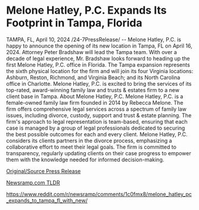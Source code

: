 # Melone Hatley, P.C. Expands Its Footprint in Tampa, Florida

TAMPA, FL, April 10, 2024 /24-7PressRelease/ -- Melone Hatley, P.C. is happy to announce the opening of its new location in Tampa, FL on April 16, 2024. Attorney Peter Bradshaw will lead the Tampa team. With over a decade of legal experience, Mr. Bradshaw looks forward to heading up the first Melone Hatley, P.C. office in Florida.  The Tampa expansion represents the sixth physical location for the firm and will join its four Virginia locations: Ashburn, Reston, Richmond, and Virginia Beach; and its North Carolina office in Charlotte.  Melone Hatley, P.C. is excited to bring the services of its top-rated, award-winning family law and trusts & estates firm to a new client base in Tampa.  About Melone Hatley, P.C.  Melone Hatley, P.C. is a female-owned family law firm founded in 2014 by Rebecca Melone. The firm offers comprehensive legal services across a spectrum of family law issues, including divorce, custody, support and trust & estate planning.   The firm's approach to legal representation is team-based, ensuring that each case is managed by a group of legal professionals dedicated to securing the best possible outcomes for each and every client.  Melone Hatley, P.C. considers its clients partners in the divorce process, emphasizing a collaborative effort to meet their legal goals. The firm is committed to transparency, regularly updating clients on their case progress to empower them with the knowledge needed for informed decision-making. 

[Original/Source Press Release](https://www.24-7pressrelease.com/press-release/509907/melone-hatley-pc-expands-its-footprint-in-tampa-florida)
                    

[Newsramp.com TLDR](None) 

https://www.reddit.com/r/newsramp/comments/1c0fmx8/melone_hatley_pc_expands_to_tampa_fl_with_new/